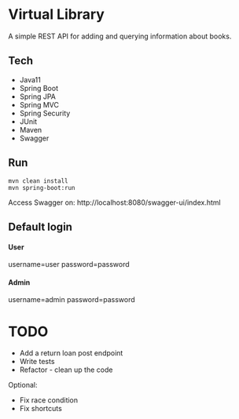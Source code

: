 # Virtual Library
A simple REST API for adding and querying information about books.

## Tech
* Java11
* Spring Boot
* Spring JPA
* Spring MVC
* Spring Security
* JUnit
* Maven
* Swagger

## Run
```
mvn clean install
mvn spring-boot:run
```

Access Swagger on: http://localhost:8080/swagger-ui/index.html

## Default login

#### User
username=user
password=password

#### Admin
username=admin
password=password

# TODO
* Add a return loan post endpoint
* Write tests
* Refactor - clean up the code

Optional:
* Fix race condition
* Fix shortcuts